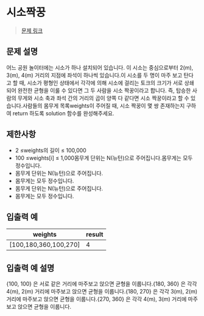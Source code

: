 # 시소짝꿍

> [문제 링크](https://school.programmers.co.kr/learn/courses/30/lessons/152996)

## 문제 설명
어느 공원 놀이터에는 시소가 하나 설치되어 있습니다. 이 시소는 중심으로부터 2(m), 3(m), 4(m) 거리의 지점에 좌석이 하나씩 있습니다.이 시소를 두 명이 마주 보고 탄다고 할 때, 시소가 평형인 상태에서 각각에 의해 시소에 걸리는 토크의 크기가 서로 상쇄되어 완전한 균형을 이룰 수 있다면 그 두 사람을 시소 짝꿍이라고 합니다. 즉, 탑승한 사람의 무게와 시소 축과 좌석 간의 거리의 곱이 양쪽 다 같다면 시소 짝꿍이라고 할 수 있습니다.사람들의 몸무게 목록weights이 주어질 때, 시소 짝꿍이 몇 쌍 존재하는지 구하여 return 하도록 solution 함수를 완성해주세요.

## 제한사항
- 2 ≤weights의 길이 ≤ 100,000
- 100 ≤weights[i] ≤ 1,000몸무게 단위는 N(뉴턴)으로 주어집니다.몸무게는 모두 정수입니다.
- 몸무게 단위는 N(뉴턴)으로 주어집니다.
- 몸무게는 모두 정수입니다.
- 몸무게 단위는 N(뉴턴)으로 주어집니다.
- 몸무게는 모두 정수입니다.

## 입출력 예
weights | result
--- | ---
[100,180,360,100,270] | 4

## 입출력 예 설명
{100, 100} 은 서로 같은 거리에 마주보고 앉으면 균형을 이룹니다.{180, 360} 은 각각 4(m), 2(m) 거리에 마주보고 앉으면 균형을 이룹니다.{180, 270} 은 각각 3(m), 2(m) 거리에 마주보고 앉으면 균형을 이룹니다.{270, 360} 은 각각 4(m), 3(m) 거리에 마주보고 앉으면 균형을 이룹니다.
